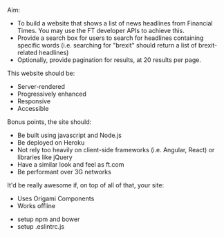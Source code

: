 Aim:

 * To build a website that shows a list of news headlines from Financial Times. You may use the FT developer APIs to achieve this.
 * Provide a search box for users to search for headlines containing specific words (i.e. searching for "brexit" should return a list of brexit-related headlines)
 * Optionally, provide pagination for results, at 20 results per page.

 This website should be:

 * Server-rendered
 * Progressively enhanced
 * Responsive
 * Accessible

Bonus points, the site should:

  * Be built using javascript and Node.js
  * Be deployed on Heroku
  * Not rely too heavily on client-side frameworks (i.e. Angular, React) or libraries like jQuery
  * Have a similar look and feel as ft.com
  * Be performant over 3G networks

  It'd be really awesome if, on top of all of that, your site:

  * Uses Origami Components
  * Works offline


- setup npm and bower
- setup .eslintrc.js
